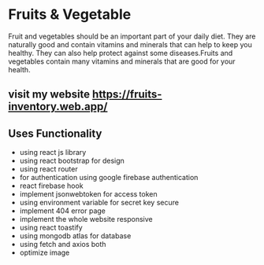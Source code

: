 # Fruits & Vegetable 
Fruit and vegetables should be an important part of your daily
diet. They are naturally good and contain vitamins and minerals
that can help to keep you healthy. They can also help protect
against some diseases.Fruits and vegetables contain many vitamins
and minerals that are good for your health.

## visit my website https://fruits-inventory.web.app/

## Uses Functionality

* using react js library 
* using react bootstrap for design
* using react router
* for authentication using google firebase authentication
* react firebase hook 
* implement jsonwebtoken for access token
* using environment variable for secret key secure
* implement 404 error page
* implement the whole website responsive
* using react toastify
* using mongodb atlas for database
* using fetch and axios both
* optimize image 

